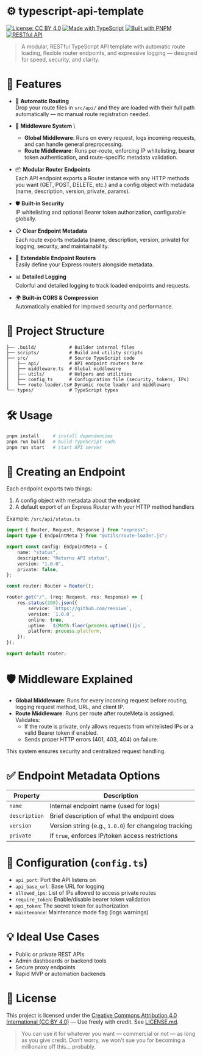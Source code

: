 # ⚙️ typescript-api-template

[![License: CC BY 4.0](https://img.shields.io/badge/License-CC%20BY%204.0-lightgrey.svg)](./LICENSE.md)
[![Made with TypeScript](https://img.shields.io/badge/TypeScript-%233178C6?logo=typescript&logoColor=white)](https://www.typescriptlang.org/)
[![Built with PNPM](https://img.shields.io/badge/PNPM-%23F69220.svg?logo=pnpm&logoColor=white)](https://pnpm.io/)
[![RESTful API](https://img.shields.io/badge/REST-API-blue)](#)

> A modular, RESTful TypeScript API template with automatic route loading, flexible router endpoints, and expressive logging — designed for speed, security, and clarity.

# 🚀 Features
- 🔄 **Automatic Routing** \
  Drop your route files in `src/api/` and they are loaded with their full path automatically — no manual route registration needed.

- 🧩 **Middleware System** \
  - **Global Middleware**: Runs on every request, logs incoming requests, and can handle general preprocessing.
  - **Route Middleware**: Runs per-route, enforcing IP whitelisting, bearer token authentication, and route-specific metadata validation.

- 📦 **Modular Router Endpoints** \
  Each API endpoint exports a Router instance with any HTTP methods you want (GET, POST, DELETE, etc.) and a config object with metadata (name, description, version, private, params).

- 🛡️ **Built-in Security**  \
  IP whitelisting and optional Bearer token authorization, configurable globally.

- 📋 **Clear Endpoint Metadata** \
  Each route exports metadata (name, description, version, private) for logging, security, and maintainability.

- 🧱 **Extendable Endpoint Routers** \
  Easily define your Express routers alongside metadata.

- 📊 **Detailed Logging**  \
  Colorful and detailed logging to track loaded endpoints and requests.

- 🌍 **Built-in CORS & Compression** \
  Automatically enabled for improved security and performance.

# 📁 Project Structure
```
├── .build/            # Builder internal files
├── scripts/           # Build and utility scripts
├── src/               # Source TypeScript code
│   ├── api/           # API endpoint routers here
│   ├── middleware.ts  # Global middleware
│   ├── utils/         # Helpers and utilities
│   ├── config.ts      # Configuration file (security, tokens, IPs)
│   └── route-loader.ts# Dynamic route loader and middleware
└── types/             # TypeScript types
```

# 🛠 Usage
```bash
pnpm install     # install dependencies
pnpm run build   # build TypeScript code
pnpm run start   # start API server
```

# 🔧 Creating an Endpoint
Each endpoint exports two things:

1. A config object with metadata about the endpoint
2. A default export of an Express Router with your HTTP method handlers

Example: `/src/api/status.ts`

```ts
import { Router, Request, Response } from "express";
import type { EndpointMeta } from "@utils/route-loader.js";

export const config: EndpointMeta = {
	name: "status",
	description: "Returns API status",
	version: "1.0.0",
	private: false,
};

const router: Router = Router();

router.get("/", (req: Request, res: Response) => {
	res.status(200).json({
		service: `https://github.com/ressiws`,
		version: `1.0.0`,
		online: true,
		uptime: `${Math.floor(process.uptime())}s`,
		platform: process.platform,
	});
});

export default router;
```

# 🛡️ **Middleware Explained**
  - **Global Middleware**: Runs for every incoming request before routing, logging request method, URL, and client IP.
  - **Route Middleware**: Runs per route after routeMeta is assigned. Validates:
    - If the route is private, only allows requests from whitelisted IPs or a valid Bearer token if enabled.
    - Sends proper HTTP errors (401, 403, 404) on failure.

This system ensures security and centralized request handling.

# ✅ Endpoint Metadata Options
| Property                        | Description |
|---------------------------------|-------------|
| `name`                          | Internal endpoint name (used for logs) |
| `description`                   | Brief description of what the endpoint does |
| `version`                       | Version string (e.g., `1.0.0`) for changelog tracking |
| `private`                       | If `true`, enforces IP/token access restrictions |

# 🔐 **Configuration (`config.ts`)**
  - `api_port`: Port the API listens on
  - `api_base_url`: Base URL for logging
  - `allowed_ips`: List of IPs allowed to access private routes
  - `require_token`: Enable/disable bearer token validation
  - `api_token`: The secret token for authorization
  - `maintenance`: Maintenance mode flag (logs warnings)

# 💡 Ideal Use Cases
  - Public or private REST APIs
  - Admin dashboards or backend tools
  - Secure proxy endpoints
  - Rapid MVP or automation backends

# 🧾 License
This project is licensed under the [Creative Commons Attribution 4.0 International (CC BY 4.0)](https://creativecommons.org/licenses/by/4.0/) — Use freely with credit. See [LICENSE.md](./LICENSE.md).

> You can use it for whatever you want — commercial or not — as long as you give credit. Don’t worry, we won't sue you for becoming a millionaire off this… probably.
